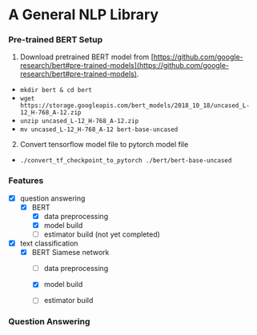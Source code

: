 # A General NLP Library

### Pre-trained BERT Setup

1. Download pretrained BERT model from [https://github.com/google-research/bert#pre-trained-models](https://github.com/google-research/bert#pre-trained-models).
  - `mkdir bert & cd bert`
  - `wget https://storage.googleapis.com/bert_models/2018_10_18/uncased_L-12_H-768_A-12.zip`
  - `unzip uncased_L-12_H-768_A-12.zip`
  - `mv uncased_L-12_H-768_A-12 bert-base-uncased`

2. Convert tensorflow model file to pytorch model file
  - `./convert_tf_checkpoint_to_pytorch ./bert/bert-base-uncased`

### Features

- [x] question answering
  - [x] BERT
    - [x] data preprocessing
    - [x] model build
    - [ ] estimator build (not yet completed)
- [x] text classification
  - [x] BERT Siamese network
    - [ ] data preprocessing
    - [x] model build
    - [ ] estimator build


### Question Answering
